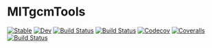 # MITgcmTools

[![Stable](https://img.shields.io/badge/docs-stable-blue.svg)](https://gaelforget.github.io/MITgcmTools.jl/stable)
[![Dev](https://img.shields.io/badge/docs-dev-blue.svg)](https://gaelforget.github.io/MITgcmTools.jl/dev)
[![Build Status](https://travis-ci.com/gaelforget/MITgcmTools.jl.svg?branch=master)](https://travis-ci.com/gaelforget/MITgcmTools.jl)
[![Build Status](https://ci.appveyor.com/api/projects/status/github/gaelforget/MITgcmTools.jl?svg=true)](https://ci.appveyor.com/project/gaelforget/MITgcmTools-jl)
[![Codecov](https://codecov.io/gh/gaelforget/MITgcmTools.jl/branch/master/graph/badge.svg)](https://codecov.io/gh/gaelforget/MITgcmTools.jl)
[![Coveralls](https://coveralls.io/repos/github/gaelforget/MITgcmTools.jl/badge.svg?branch=master)](https://coveralls.io/github/gaelforget/MITgcmTools.jl?branch=master)
[![Build Status](https://api.cirrus-ci.com/github/gaelforget/MITgcmTools.jl.svg)](https://cirrus-ci.com/github/gaelforget/MITgcmTools.jl)
